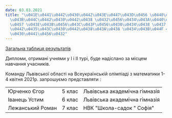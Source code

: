 ```yaml
---
date: 03.03.2021
title: "\u041E\u0441\u0442\u0430\u0442\u043E\u0447\u043D\u0456 \u0440\u0435\u0437\u0443\
  \u043B\u044C\u0442\u0430\u0442\u0438 \u0432\u0456\u0434\u043A\u0440\u0438\u0442\u043E\
  \u0457 \u043E\u043B\u0456\u043C\u043F\u0456\u0430\u0434\u0438 \u0437 \u043C\u0430\
  \u0442\u0435\u043C\u0430\u0442\u0438\u043A\u0438 \u0434\u043B\u044F 4-7 \u043A\u043B\
  \u0430\u0441\u0456\u0432"
---
```

[Загальна таблиця результатів](/files/остаточні-результати-остаточні-результати_4-7кл_2021.jpg "Остаточні результати_4-7кл_2021.jpg")

Дипломи, отримані учнями у І і ІІ турі, буде надіслано за місцем навчання учасників.

Команду Львівської області на Всеукраїнській олімпіаді з математики 1-4 квітня 2021р. запрошуємо представляти
:

|  |  |  |
| --- | --- | --- |
| Юрченко Єгор | 5 клас | Львівська академічна гімназія |
| Іванець Устим | 6 клас | Львівська академічна гімназія |
| Лежанський Роман | 7 клас | НВК "Школа-садок " Софія" |